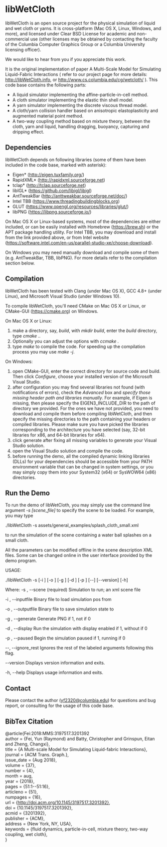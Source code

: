 libWetCloth
================
libWetCloth is an open source project for the physical simulation of liquid and wet cloth or yarns. It is cross-platform (Mac OS X, Linux, Windows, and more), and licensed under Clear BSD License for academic and non-commercial use (other licenses may be obtained by contacting the faculty of the Columbia Computer Graphics Group or a Columbia University licensing officer). 

We would like to hear from you if you appreciate this work.

It is the original implementation of paper A Multi-Scale Model for Simulating Liquid-Fabric Interactions ( refer to our project page for more details: http://libWetCloth.info, or http://www.cs.columbia.edu/cg/wetcloth/ ). This code base contains the following parts:

 - A liquid simulator implementing the affine-particle-in-cell method.
 - A cloth simulator implementing the elastic thin shell model.
 - A yarn simulator implementing the discrete viscous thread model.
 - A cloth/yarn collision handler based on anisotropic elastoplasticity and augmented material point method. 
 - A two-way coupling method based on mixture theory, between the cloth, yarn and liquid, handling dragging, buoyancy, capturing and dripping effect.

Dependencies
--------------------
libWetCloth depends on following libraries (some of them have been included in the code base, marked with asterisk):

- Eigen* (http://eigen.tuxfamily.org/)
- RapidXML* (http://rapidxml.sourceforge.net)
- tclap* (http://tclap.sourceforge.net)
- libIGL* (https://github.com/libigl/libigl)
- AntTweakBar (http://anttweakbar.sourceforge.net/doc/)
- Intel TBB (https://www.threadingbuildingblocks.org)
- GLUT (https://www.opengl.org/resources/libraries/glut/)
- libPNG (https://libpng.sourceforge.io/)

On Mac OS X or Linux-based systems, most of the dependencies are either included, or can be easily installed with Homebrew (https://brew.sh) or the APT package handling utility. For Intel TBB, you may download and install from the link provided above, or from Intel website (https://software.intel.com/en-us/parallel-studio-xe/choose-download).

On Windows you may need manually download and compile some of them (e.g. AntTweakBar, TBB, libPNG). For more details refer to the compilation section below.

Compilation
-----------------
libWetCloth has been tested with Clang (under Mac OS X), GCC 4.8+ (under Linux), and Microsoft Visual Studio (under Windows 10).

To compile libWetCloth, you'll need CMake on Mac OS X or Linux, or CMake-GUI (https://cmake.org) on Windows.

On Mac OS X or Linux:
1. make a directory, say, *build*, with *mkdir build*, enter the *build* directory, type *cmake ..*
2. Optionally you can adjust the options with *ccmake .*
3. type *make* to compile the code. For speeding up the compilation process you may use *make -j*.

On Windows:
1. open CMake-GUI, enter the correct directory for source code and build. Then click *Configure*, choose your installed version of the Microsoft Visual Studio.
2. after configuration you may find several libraries not found (with notifications of errors), check the *Advanced* box and *specify those missing header path and libraries manually*. For example, if Eigen is missing, then please specify the EIGEN3_INCLUDE_DIR to the path of directory we provided. For the ones we have not provided, you need to download and compile them before compiling libWetCloth, and then specify the missing directories to the path containing your headers or compiled libraries. Please make sure you have picked the libraries corresponding to the architecture you have selected (say, 32-bit libraries for x86, and 64-bit libraries for x64).
3. click generate after fixing all missing variables to generate your Visual Studio solution.
4. open the Visual Studio solution and compile the code.
5. before running the demo, all the compiled dynamic linking libraries (DLLs) for your dependencies should be accessible from your PATH environment variable that can be changed in system settings, or you may simply copy them into your System32 (x64) or SysWOW64 (x86) directories.

Run the Demo
--------------------
To run the demo of libWetCloth, you may simply use the command line argument *-s [scene_file]* to specify the scene to be loaded. For example, you may type

./libWetCloth -s assets/general_examples/splash_cloth_small.xml

to run the simulation of the scene containing a water ball splashes on a small cloth. 

All the parameters can be modified offline in the scene description XML files. Some can be changed online in the user interface provided by the demo program.

USAGE: 

   ./libWetCloth -s <string> [-i <string>] [-o <integer>] [-g <integer>] [-d <boolean>] [-p <boolean>] [--] [--version] [-h]


Where: 
   -s <string>,  --scene <string>
     (required)  Simulation to run; an xml scene file

   -i <string>,  --inputfile <string>
     Binary file to load simulation pos from

   -o <integer>,  --outputfile <integer>
     Binary file to save simulation state to

   -g <integer>,  --generate <integer>
     Generate PNG if 1, not if 0

   -d <boolean>,  --display <boolean>
     Run the simulation with display enabled if 1, without if 0

   -p <boolean>,  --paused <boolean>
     Begin the simulation paused if 1, running if 0

   --,  --ignore_rest
     Ignores the rest of the labeled arguments following this flag.

   --version
     Displays version information and exits.

   -h,  --help
     Displays usage information and exits.

Contact
-----------
Please contact the author (yf2320@columbia.edu) for questions and bug report, or consulting for the usage of this code base.

BibTex Citation
----------------------
@article{Fei:2018:MMS:3197517.3201392  
 author = {Fei, Yun (Raymond) and Batty, Christopher and Grinspun, Eitan and Zheng, Changxi},  
 title = {A Multi-scale Model for Simulating Liquid-fabric Interactions},  
 journal = {ACM Trans. Graph.},  
 issue_date = {Aug 2018},  
 volume = {37},  
 number = {4},  
 month = aug,  
 year = {2018},  
 pages = {51:1--51:16},  
 articleno = {51},  
 numpages = {16},  
 url = {http://doi.acm.org/10.1145/3197517.3201392},  
 doi = {10.1145/3197517.3201392},  
 acmid = {3201392},  
 publisher = {ACM},  
 address = {New York, NY, USA},  
 keywords = {fluid dynamics, particle-in-cell, mixture theory, two-way coupling, wet cloth},  
}  
